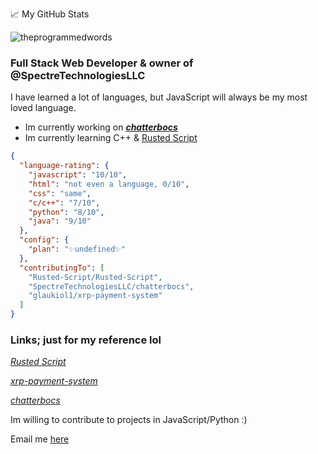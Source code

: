 📈 My GitHub Stats

<img src="https://github-readme-stats.vercel.app/api?username=theprogrammedwords&show_icons=true&theme=gotham&" alt="theprogrammedwords" />

### Full Stack Web Developer & owner of @SpectreTechnologiesLLC

I have learned a lot of languages, but JavaScript will always be my most loved language.

- Im currently working on [***chatterbocs***](https://github.com/SpectreTechnologiesLLC/chatterbocs)
- Im currently learning C++ & [Rusted Script](https://github.com/Rusted-Script/Rusted-Script)

```JSON
{
  "language-rating": {
    "javascript": "10/10",
    "html": "not even a language, 0/10",
    "css": "same",
    "c/c++": "7/10",
    "python": "8/10",
    "java": "9/10"
  },
  "config": {
    "plan": "✨undefined✨"
  },
  "contributingTo": [
    "Rusted-Script/Rusted-Script",
    "SpectreTechnologiesLLC/chatterbocs",
    "glaukiol1/xrp-payment-system"
  ]
}
```

### Links; just for my reference lol

[*Rusted Script*](https://github.com/Rusted-Script/Rusted-Script)

[*xrp-payment-system*](https://github.com/glaukiol1/xrp-payment-system)

[*chatterbocs*](https://github.com/SpectreTechnologiesLLC/chatterbocs)


Im willing to contribute to projects in JavaScript/Python :)

Email me [here](mailto:gllupo@outlook.com)
